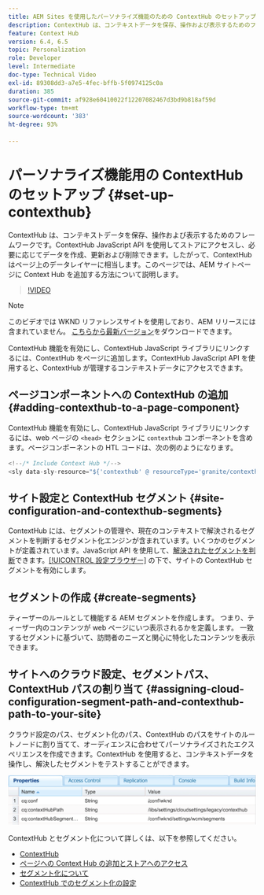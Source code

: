 ```yaml
---
title: AEM Sites を使用したパーソナライズ機能のための ContextHub のセットアップ
description: ContextHub は、コンテキストデータを保存、操作および表示するためのフレームワークです。ContextHub JavaScript API を使用してストアにアクセスし、必要に応じてデータを作成、更新および削除できます。したがって、ContextHub はページ上のデータレイヤーを表します。 このページでは、AEMサイトページに Context Hub を追加する方法について説明します。
feature: Context Hub
version: 6.4, 6.5
topic: Personalization
role: Developer
level: Intermediate
doc-type: Technical Video
exl-id: 89308dd3-a7e5-4fec-bffb-5f0974125c0a
duration: 385
source-git-commit: af928e60410022f12207082467d3bd9b818af59d
workflow-type: tm+mt
source-wordcount: '383'
ht-degree: 93%

---
```


# パーソナライズ機能用の ContextHub のセットアップ {#set-up-contexthub}

ContextHub は、コンテキストデータを保存、操作および表示するためのフレームワークです。ContextHub JavaScript API を使用してストアにアクセスし、必要に応じてデータを作成、更新および削除できます。したがって、ContextHub はページ上のデータレイヤーに相当します。このページでは、AEM サイトページに Context Hub を追加する方法について説明します。

>[!VIDEO](https://video.tv.adobe.com/v/23765?quality=12&learn=on)

>[!NOTE]
>
>このビデオでは WKND リファレンスサイトを使用しており、AEM リリースには含まれていません。 [こちらから最新バージョン](https://github.com/adobe/aem-guides-wknd/releases)をダウンロードできます。

ContextHub 機能を有効にし、ContextHub JavaScript ライブラリにリンクするには、ContextHub をページに追加します。ContextHub JavaScript API を使用すると、ContextHub が管理するコンテキストデータにアクセスできます。

## ページコンポーネントへの ContextHub の追加 {#adding-contexthub-to-a-page-component}

ContextHub 機能を有効にし、ContextHub JavaScript ライブラリにリンクするには、web ページの `<head>` セクションに `contexthub` コンポーネントを含めます。ページコンポーネントの HTL コードは、次の例のようになります。

```java
<!--/* Include Context Hub */-->
<sly data-sly-resource="${'contexthub' @ resourceType='granite/contexthub/components/contexthub'}"/>
```

## サイト設定と ContextHub セグメント {#site-configuration-and-contexthub-segments}

ContextHub には、セグメントの管理や、現在のコンテキストで解決されるセグメントを判断するセグメント化エンジンが含まれています。いくつかのセグメントが定義されています。JavaScript API を使用して、[解決されたセグメントを判断](https://experienceleague.adobe.com/docs/experience-manager-65/developing/personlization/ch-adding.html?lang=ja)できます。[[!UICONTROL 設定ブラウザー]](https://experienceleague.adobe.com/docs/experience-manager-cloud-service/implementing/developing/configurations.html?lang=ja) の下で、サイトの ContextHub セグメントを有効にします。

## セグメントの作成 {#create-segments}

ティーザーのルールとして機能する AEM セグメントを作成します。 つまり、ティーザー内のコンテンツが web ページにいつ表示されるかを定義します。 一致するセグメントに基づいて、訪問者のニーズと関心に特化したコンテンツを表示できます。

## サイトへのクラウド設定、セグメントパス、ContextHub パスの割り当て {#assigning-cloud-configuration-segment-path-and-contexthub-path-to-your-site}

クラウド設定のパス、セグメント化のパス、ContextHub のパスをサイトのルートノードに割り当てて、オーディエンスに合わせてパーソナライズされたエクスペリエンスを作成できます。ContextHub を使用すると、コンテキストデータを操作し、解決したセグメントをテストすることができます。

![CRXDE Lite](assets/crx-de-properties.png)

ContextHub とセグメント化について詳しくは、以下を参照してください。

* [ContextHub](https://experienceleague.adobe.com/docs/experience-manager-65/developing/personlization/contexthub.html?lang=ja)
* [ページへの Context Hub の追加とストアへのアクセス](https://experienceleague.adobe.com/docs/experience-manager-65/developing/personlization/ch-adding.html?lang=ja)
* [セグメント化について](https://experienceleague.adobe.com/docs/experience-manager-65/classic-ui/personalization/classic-personalization-campaigns-segmentation.html?lang=ja)
* [ContextHub でのセグメント化の設定](https://experienceleague.adobe.com/docs/experience-manager-65/administering/personalization/segmentation.html?lang=ja)
